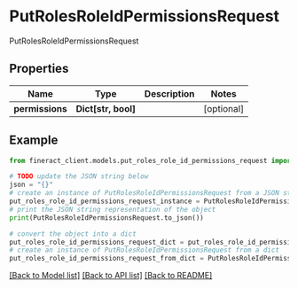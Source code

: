 # PutRolesRoleIdPermissionsRequest

PutRolesRoleIdPermissionsRequest

## Properties

Name | Type | Description | Notes
------------ | ------------- | ------------- | -------------
**permissions** | **Dict[str, bool]** |  | [optional] 

## Example

```python
from fineract_client.models.put_roles_role_id_permissions_request import PutRolesRoleIdPermissionsRequest

# TODO update the JSON string below
json = "{}"
# create an instance of PutRolesRoleIdPermissionsRequest from a JSON string
put_roles_role_id_permissions_request_instance = PutRolesRoleIdPermissionsRequest.from_json(json)
# print the JSON string representation of the object
print(PutRolesRoleIdPermissionsRequest.to_json())

# convert the object into a dict
put_roles_role_id_permissions_request_dict = put_roles_role_id_permissions_request_instance.to_dict()
# create an instance of PutRolesRoleIdPermissionsRequest from a dict
put_roles_role_id_permissions_request_from_dict = PutRolesRoleIdPermissionsRequest.from_dict(put_roles_role_id_permissions_request_dict)
```
[[Back to Model list]](../README.md#documentation-for-models) [[Back to API list]](../README.md#documentation-for-api-endpoints) [[Back to README]](../README.md)


